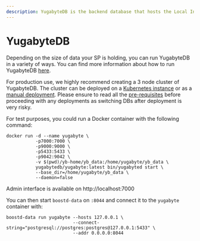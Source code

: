 ```yaml
---
description: YugabyteDB is the backend database that hosts the Local Index Directory
---
```


# YugabyteDB

Depending on the size of data your SP is holding, you can run YugabyteDB in a variety of ways. You can find more information about how to run YugabyteDB [here](https://docs.yugabyte.com/preview/launch-and-manage/).

For production use, we highly recommend creating a 3 node cluster of YugabyteDB. The cluster can be deployed on a [Kubernetes instance](https://docs.yugabyte.com/preview/deploy/kubernetes/) or as a [manual deployment](https://docs.yugabyte.com/preview/deploy/manual-deployment/). Please ensure to read all the [pre-requisites](https://docs.yugabyte.com/preview/deploy/checklist/) before proceeding with any deployments as switching DBs after deployment is very risky.

For test purposes, you could run a Docker container with the following command:

```
docker run -d --name yugabyte \
           -p7000:7000 \
           -p9000:9000 \
           -p5433:5433 \
           -p9042:9042 \
           -v $(pwd)/yb-home/yb_data:/home/yugabyte/yb_data \
           yugabytedb/yugabyte:latest bin/yugabyted start \
           --base_dir=/home/yugabyte/yb_data \
           --daemon=false
```

Admin interface is available on http://localhost:7000

You can then start `boostd-data` on `:8044` and connect it to the `yugabyte` container with:

```
boostd-data run yugabyte --hosts 127.0.0.1 \
                         --connect-string="postgresql://postgres:postgres@127.0.0.1:5433" \
                         --addr 0.0.0.0:8044
```

